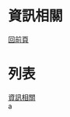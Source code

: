 # 資訊相關   
[回前頁](https://sggsdatafornehs.github.io/post/sources)
# 列表
[資訊相關](https://sggsdatafornehs.github.io/post/sources/info/web_basic)  
a
